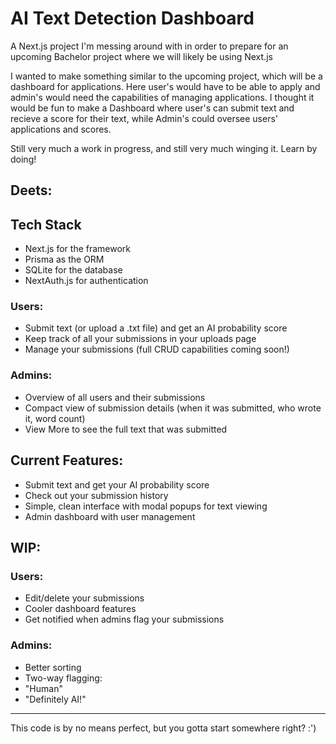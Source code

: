 # AI Text Detection Dashboard

A Next.js project I'm messing around with in order to prepare for an upcoming Bachelor project where we will likely be using Next.js

I wanted to make something similar to the upcoming project, which will be a dashboard for applications. Here user's would have to be able to apply and admin's would need the capabilities of managing applications. I thought it would be fun to make a Dashboard where user's can submit text and recieve a score for their text, while Admin's could oversee users' applications and scores.

Still very much a work in progress, and still very much winging it. Learn by doing!

## Deets:

## Tech Stack

- Next.js for the framework
- Prisma as the ORM
- SQLite for the database
- NextAuth.js for authentication

### Users:

- Submit text (or upload a .txt file) and get an AI probability score
- Keep track of all your submissions in your uploads page
- Manage your submissions (full CRUD capabilities coming soon!)

### Admins:

- Overview of all users and their submissions
- Compact view of submission details (when it was submitted, who wrote it, word count)
- View More to see the full text that was submitted

## Current Features:

- Submit text and get your AI probability score
- Check out your submission history
- Simple, clean interface with modal popups for text viewing
- Admin dashboard with user management

## WIP:

### Users:

- Edit/delete your submissions
- Cooler dashboard features
- Get notified when admins flag your submissions

### Admins:

- Better sorting
- Two-way flagging:
- "Human"
- "Definitely AI!"

---

This code is by no means perfect, but you gotta start somewhere right? :')
